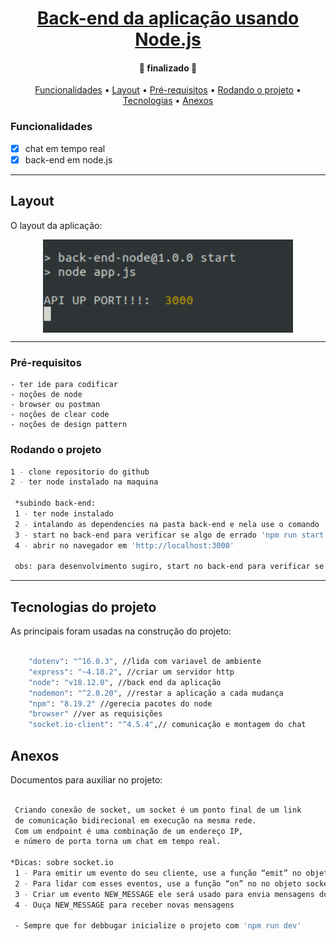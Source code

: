 <h1 align="center">
    <a href="#" alt="">Back-end da aplicação usando Node.js</a>
</h1>

<h4 align="center">
	🚧 finalizado 🚧
</h4>

<p align="center">
 <a href="#funcionalidades">Funcionalidades</a> • 
 <a href="#layout">Layout</a> • 
 <a href="#pré-requisitos">Pré-requisitos</a> •
 <a href="#rodando-o-projeto">Rodando o projeto</a> •
 <a href="#tecnologias">Tecnologias</a> •
 <a href="#anexos">Anexos</a>
</p>


### Funcionalidades 

- [x] chat em tempo real
- [x] back-end em node.js

---
## Layout

O layout da aplicação:

<p align="center" style="display: flex; align-items: flex-start; justify-content: center;">
  <img alt="back1" title="#back1" src="./assets/back1.png" width="400px">
</p>

---

### Pré-requisitos
    - ter ide para codificar
    - noções de node
    - browser ou postman
    - noções de clear code
    - noções de design pattern

### Rodando o projeto

```bash
1 - clone repositorio do github
2 - ter node instalado na maquina

 *subindo back-end:
 1 - ter node instalado 
 2 - intalando as dependencies na pasta back-end e nela use o comando 'npm install'
 3 - start no back-end para verificar se algo de errado 'npm run start'
 4 - abrir no navegador em 'http://localhost:3000'

 obs: para desenvolvimento sugiro, start no back-end para verificar se algo de errado 'npm run dev'


```

---
## Tecnologias do projeto

As principais foram usadas na construção do projeto:
 
```bash

    "dotenv": "^16.0.3", //lida com variavel de ambiente
    "express": "~4.18.2", //criar um servidor http
    "node": "v18.12.0", //back end da aplicação
    "nodemon": "^2.0.20", //restar a aplicação a cada mudança
    "npm": "8.19.2" //gerecia pacotes do node
    "browser" //ver as requisições
    "socket.io-client": "^4.5.4",// comunicação e montagem do chat

```

## Anexos

Documentos para auxiliar no projeto:

```bash

 Criando conexão de socket, um ​​socket é um ponto final de um link
 de comunicação bidirecional em execução na mesma rede. 
 Com um endpoint é uma combinação de um endereço IP,
 e número de porta torna um chat em tempo real.

*Dicas: sobre socket.io 
 1 - Para emitir um evento do seu cliente, use a função “emit” no objeto socket
 2 - Para lidar com esses eventos, use a função “on” no	no objeto socket
 3 - Criar um evento NEW_MESSAGE ele será usado para envia mensagens do lado do cliente.
 4 - Ouça NEW_MESSAGE para receber novas mensagens
 
 - Sempre que for debbugar inicialize o projeto com 'npm run dev'

```



